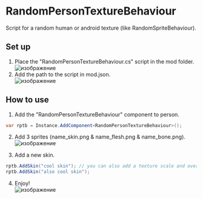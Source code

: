 # RandomPersonTextureBehaviour
Script for a random human or android texture (like RandomSpriteBehaviour).

## Set up
1. Place the "RandomPersonTextureBehaviour.cs" script in the mod folder.   
![изображение](https://user-images.githubusercontent.com/65243242/127415189-adc9b258-89ec-4891-882d-5b0df93890c1.png)
2. Add the path to the script in mod.json.   
![изображение](https://user-images.githubusercontent.com/65243242/127415255-463b9e84-6392-4c8a-989b-2fc1a0668d10.png)


## How to use
1. Add the "RandomPersonTextureBehaviour" component to person.
```cs
var rptb = Instance.AddComponent<RandomPersonTextureBehaviour>();
```
2. Add 3 sprites (name_skin.png & name_flesh.png & name_bone.png).  
![изображение](https://user-images.githubusercontent.com/65243242/127415432-ca87e0ac-9e87-4b72-9ed8-d24706516066.png)


3. Add a new skin.
```cs
rptb.AddSkin("cool skin"); // you can also add a texture scale and override path in method parameters (Ex: "cool skin", 1, "textures/").
rptb.AddSkin("also cool skin");
```
4. Enjoy!   
![изображение](https://user-images.githubusercontent.com/65243242/127415682-0d5a08cc-0729-48f0-bd6d-08b4de7402d7.png)
